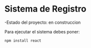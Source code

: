 <h1>Sistema de Registro</h1>

-Estado del proyecto: en construccion

Para ejecutar el sistema debes poner:

```npm install react```
